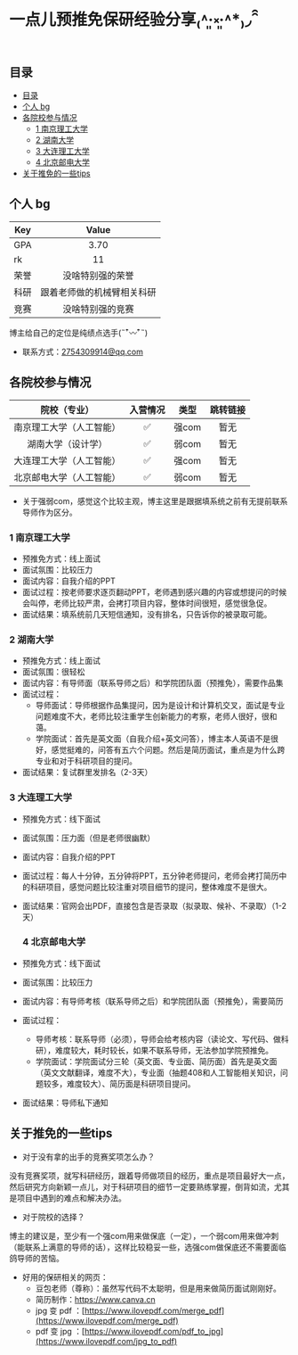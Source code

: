 # 一点儿预推免保研经验分享₍˄·͈༝·͈˄*₎◞ ̑̑

## 目录
- [目录](#目录)
- [个人 bg](#个人-bg)
- [各院校参与情况](#各院校参与情况)
  - [1 南京理工大学](#2-南京理工大学)
  - [2 湖南大学](#3-湖南大学)
  - [3 大连理工大学](#4-大连理工大学)
  - [4 北京邮电大学](#5-北京邮电大学)
- [关于推免的一些tips](#关于推免的一些tips)


## 个人 bg

| Key | Value |
| --- | :---: |
| GPA | 3.70 |
| rk | 11 |
| 荣誉 | 没啥特别强的荣誉 |
| 科研 | 跟着老师做的机械臂相关科研 |
| 竞赛 | 没啥特别强的竞赛 |

博主给自己的定位是纯绩点选手(˵¯͒〰¯͒˵)
- 联系方式：2754309914@qq.com

## 各院校参与情况

| 院校（专业） | 入营情况 | 类型 | 跳转链接 |
|:---:|:---:| :---: | :---: |
| 南京理工大学（人工智能） | &#x2705; | 强com | 暂无 |
| 湖南大学（设计学） | &#x2705; | 弱com | 暂无 |
| 大连理工大学（人工智能） | &#x2705; | 强com | 暂无 |
| 北京邮电大学（人工智能） | &#x2705; | 弱com | 暂无 |
- 关于强弱com，感觉这个比较主观，博主这里是跟据填系统之前有无提前联系导师作为区分。

### 1 南京理工大学
- 预推免方式：线上面试
- 面试氛围：比较压力
- 面试内容：自我介绍的PPT
- 面试过程：按老师要求逐页翻动PPT，老师遇到感兴趣的内容或想提问的时候会叫停，老师比较严肃，会拷打项目内容，整体时间很短，感觉很急促。
- 面试结果：填系统前几天短信通知，没有排名，只告诉你的被录取可能。

### 2 湖南大学
- 预推免方式：线上面试
- 面试氛围：很轻松
- 面试内容：有导师面（联系导师之后）和学院团队面（预推免），需要作品集
- 面试过程：
  - 导师面试：导师根据作品集提问，因为是设计和计算机交叉，面试是专业问题难度不大，老师比较注重学生创新能力的考察，老师人很好，很和蔼。
  - 学院面试：首先是英文面（自我介绍+英文问答），博主本人英语不是很好，感觉挺难的，问答有五六个问题。然后是简历面试，重点是为什么跨专业和对于科研项目的提问。
- 面试结果：复试群里发排名（2-3天）
    
### 3 大连理工大学
- 预推免方式：线下面试
- 面试氛围：压力面（但是老师很幽默）
- 面试内容：自我介绍的PPT
- 面试过程：每人十分钟，五分钟将PPT，五分钟老师提问，老师会拷打简历中的科研项目，感觉问题比较注重对项目细节的提问，整体难度不是很大。
- 面试结果：官网会出PDF，直接包含是否录取（拟录取、候补、不录取）（1-2天）

  ### 4 北京邮电大学
- 预推免方式：线下面试
- 面试氛围：比较压力
- 面试内容：有导师考核（联系导师之后）和学院团队面（预推免），需要简历
- 面试过程：
  - 导师考核：联系导师（必须），导师会给考核内容（读论文、写代码、做科研），难度较大，耗时较长，如果不联系导师，无法参加学院预推免。
  - 学院面试：学院面试分三轮（英文面、专业面、简历面）首先是英文面（英文文献翻译，难度不大），专业面（抽题408和人工智能相关知识，问题较多，难度较大）、简历面是科研项目提问。
- 面试结果：导师私下通知

## 关于推免的一些tips
- 对于没有拿的出手的竞赛奖项怎么办？

没有竞赛奖项，就写科研经历，跟着导师做项目的经历，重点是项目最好大一点，然后研究方向新颖一点儿，对于科研项目的细节一定要熟练掌握，倒背如流，尤其是项目中遇到的难点和解决办法。

- 对于院校的选择？

博主的建议是，至少有一个强com用来做保底（一定），一个弱com用来做冲刺（能联系上满意的导师的话），这样比较稳妥一些，选强com做保底还不需要面临鸽导师的苦恼。

- 好用的保研相关的网页：
  - 豆包老师（尊称）：虽然写代码不太聪明，但是用来做简历面试刚刚好。
  - 简历制作：https://www.canva.cn
  - jpg 变 pdf ：[https://www.ilovepdf.com/merge_pdf](https://www.ilovepdf.com/merge_pdf)
  - pdf 变 jpg ：[https://www.ilovepdf.com/pdf_to_jpg](https://www.ilovepdf.com/jpg_to_pdf)
